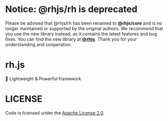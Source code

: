 # Notice: @rhjs/rh is deprecated

Please be advised that @rhjs/rh has been renamed to **@rhjs/core** and is no longer maintained or supported by the original authors. We recommend that you use the new library instead, as it contains the latest features and bug fixes. You can find the new library at **[@rhjs](https://www.npmjs.com/package/@rhjs/core)**. Thank you for your understanding and cooperation.

# rh.js

🧩 Lightweight & Powerful framework

# LICENSE

Code is licensed under the [Apache License 2.0](./LICENSE).
